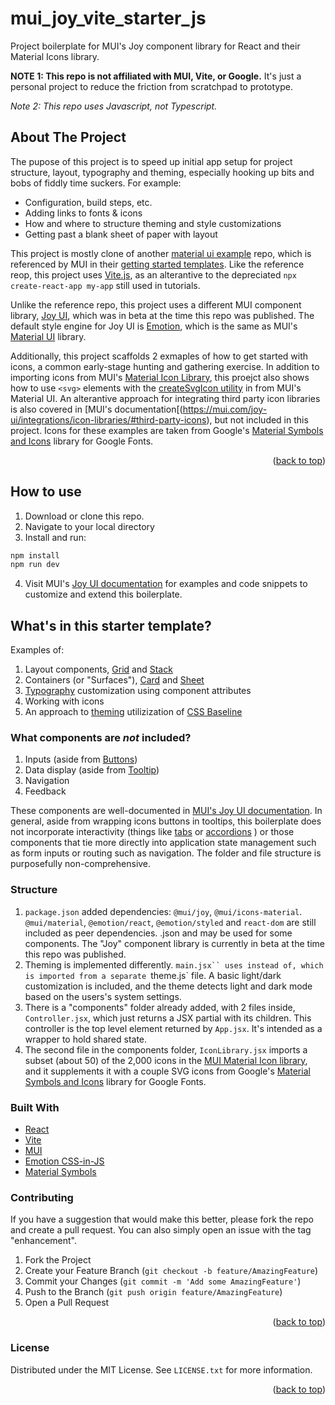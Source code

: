 <a name="readme-top"></a>
# mui_joy_vite_starter_js
Project boilerplate for MUI's Joy component library for React and their Material Icons library.

**NOTE 1:  This repo is not affiliated with MUI, Vite, or Google.** It's just a personal project to reduce the friction from scratchpad to prototype.

*Note 2: This repo uses Javascript, not Typescript.*

<!-- ABOUT THE PROJECT -->
## About The Project
The pupose of this project is to speed up initial app setup for project structure, layout, typography and theming, especially hooking up bits and bobs of fiddly time suckers. For example: 
- Configuration, build steps, etc.
- Adding links to fonts & icons
- How and where to structure theming and style customizations
- Getting past a blank sheet of paper with layout

This project is mostly clone of another [material ui example](https://github.com/mui/material-ui/tree/master/examples/material-ui-vite)  repo, which is referenced by MUI in their [getting started templates](https://mui.com/material-ui/getting-started/example-projects/).  Like the reference reop, this project uses [Vite.js](https://github.com/vitejs/vite), as an alterantive to the depreciated `npx create-react-app my-app` still used in tutorials.   

Unlike the reference repo, this project uses a different MUI component library, [Joy UI](https://mui.com/joy-ui/getting-started/), which was in beta at the time this repo was published. The default style engine for Joy UI is [Emotion](https://emotion.sh/docs/introduction), which is the same as MUI's [Material UI](https://mui.com/material-ui/getting-started/) library. 

Additionally, this project scaffolds 2 exmaples of how to get started with icons, a common early-stage hunting and gathering exercise. In addition to importing icons from MUI's [Material Icon Library](https://mui.com/material-ui/material-icons/), this proejct also shows how to use `<svg>` elements with the [createSvgIcon utility](https://mui.com/material-ui/icons/#createsvgicon) in from MUI's Material UI.  An alterantive approach for integrating third party icon libraries is also covered in [MUI's documentation[(https://mui.com/joy-ui/integrations/icon-libraries/#third-party-icons), but not included in this project. Icons for these examples are taken from Google's [Material Symbols and Icons](https://fonts.google.com/icons) library for Google Fonts. 

<p align="right">(<a href="#readme-top">back to top</a>)</p>

## How to use

1. Download or clone this repo.
2. Navigate to your local directory
3. Install and run:
```bash
npm install
npm run dev
```
4. Visit MUI's [Joy UI documentation](https://mui.com/joy-ui/getting-started/) for examples and code snippets to customize and extend this boilerplate.


## What's in this starter template?
Examples of: 
1. Layout components, [Grid](https://mui.com/joy-ui/react-grid/) and [Stack](https://mui.com/joy-ui/react-stack/)
2. Containers (or "Surfaces"), [Card]() and [Sheet]()
3. [Typography](https://mui.com/joy-ui/react-typography/) customization using component attributes
4. Working with icons
5. An approach to [theming](https://mui.com/joy-ui/customization/approaches/) utilizization of [CSS Baseline](https://mui.com/joy-ui/react-css-baseline/)

### What components are _not_ included?
1. Inputs (aside from [Buttons](https://mui.com/joy-ui/react-button/))
2. Data display (aside from [Tooltip](https://mui.com/joy-ui/react-tooltip/))
3. Navigation
4. Feedback

These components are well-documented in [MUI's Joy UI documentation](https://mui.com/joy-ui/getting-started/).  In general, aside from wrapping icons buttons in tooltips, this boilerplate does not incorporate interactivity (things like [tabs](https://mui.com/joy-ui/react-tabs/) or [accordions](https://mui.com/joy-ui/react-accordion/) ) or those components that tie more directly into application state management such as form inputs or routing such as navigation.  The folder and file structure is purposefully non-comprehensive.


### Structure
1. `package.json` added dependencies: `@mui/joy`, `@mui/icons-material`. `@mui/material`, `@emotion/react`, `@emotion/styled` and `react-dom` are still included as peer dependencies. .json and may be used for some components. The "Joy" component library is currently in beta at the time this repo was published.
2. Theming is implemented differently.  `main.jsx`` uses `<CssVarsProvider theme={theme}>` instead of `<ThemeProvider theme={theme}>`, which is imported from a separate `theme.js` file. A basic light/dark customization is included, and the theme detects light and dark mode based on the users's system settings.
3. There is a "components" folder already added, with 2 files inside, `Controller.jsx`, which just returns a JSX partial with its children.  This controller is the top level element returned by `App.jsx`.  It's intended as a wrapper to hold shared state. 
4. The second file in the components folder, `IconLibrary.jsx` imports a subset (about 50) of the 2,000 icons in the [MUI Material Icon library](https://mui.com/material-ui/material-icons/), and it supplements it with a couple SVG icons from Google's [Material Symbols and Icons](https://fonts.google.com/icons) library for Google Fonts. 

### Built With
* [React](https://reactjs.org/)
* [Vite](https://vitejs.dev/)
* [MUI](https://mui.com/)
* [Emotion CSS-in-JS](https://emotion.sh/docs/introduction)
* [Material Symbols](https://fonts.google.com/icons)

<!-- CONTRIBUTING -->
### Contributing
If you have a suggestion that would make this better, please fork the repo and create a pull request. You can also simply open an issue with the tag "enhancement".

1. Fork the Project
2. Create your Feature Branch (`git checkout -b feature/AmazingFeature`)
3. Commit your Changes (`git commit -m 'Add some AmazingFeature'`)
4. Push to the Branch (`git push origin feature/AmazingFeature`)
5. Open a Pull Request

<p align="right">(<a href="#readme-top">back to top</a>)</p>


<!-- LICENSE -->
### License

Distributed under the MIT License. See `LICENSE.txt` for more information.

<p align="right">(<a href="#readme-top">back to top</a>)</p>